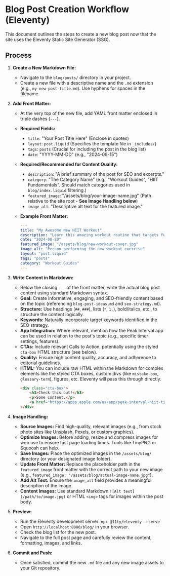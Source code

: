 # Blog Post Creation Workflow (Eleventy)

This document outlines the steps to create a new blog post now that the site uses the Eleventy Static Site Generator (SSG).

## Process

1.  **Create a New Markdown File:**
    *   Navigate to the `blog/posts/` directory in your project.
    *   Create a new file with a descriptive name and the `.md` extension (e.g., `my-new-post-title.md`). Use hyphens for spaces in the filename.

2.  **Add Front Matter:**
    *   At the very top of the new file, add YAML front matter enclosed in triple dashes (`---`).
    *   **Required Fields:**
        *   `title`: "Your Post Title Here" (Enclose in quotes)
        *   `layout`: `post.liquid` (Specifies the template file in `_includes/`)
        *   `tags`: `posts` (Crucial for including the post in the blog list)
        *   `date`: "YYYY-MM-DD" (e.g., "2024-09-15")
    *   **Required/Recommended for Content Quality:**
        *   `description`: "A brief summary of the post for SEO and excerpts."
        *   `category`: "The Category Name" (e.g., "Workout Guides", "HIIT Fundamentals". Should match categories used in `blog/index.liquid` filtering.)
        *   `featured_image`: "/assets/blog/your-image-name.jpg" (Path relative to the site root - **See Image Handling below**)
        *   `image_alt`: "Descriptive alt text for the featured image."

    *   **Example Front Matter:**
        ```yaml
        ---
        title: "My Awesome New HIIT Workout"
        description: "Learn this amazing workout routine that targets full body strength."
        date: "2024-08-20"
        featured_image: "/assets/blog/new-workout-cover.jpg"
        image_alt: "Person performing the new workout exercise"
        layout: "post.liquid"
        tags: "posts"
        category: "Workout Guides"
        ---
        ```

3.  **Write Content in Markdown:**
    *   Below the closing `---` of the front matter, write the actual blog post content using standard Markdown syntax.
    *   **Goal:** Create informative, engaging, and SEO-friendly content based on the topic (referencing `blog-post-ideas.md` and `seo-strategy.md`).
    *   **Structure:** Use headings (`##`, `###`), lists (`*`, `1.`), bold/italics, etc., to structure the content logically.
    *   **Keywords:** Naturally incorporate target keywords identified in the SEO strategy.
    *   **App Integration:** Where relevant, mention how the Peak Interval app can be used in relation to the post's topic (e.g., specific timer settings, features).
    *   **CTAs:** Include relevant Calls to Action, potentially using the styled `cta-box` HTML structure (see below).
    *   **Quality:** Ensure high content quality, accuracy, and adherence to editorial guidelines.
    *   **HTML:** You can include raw HTML within the Markdown for complex elements like the styled CTA boxes, custom divs (like `mistake-box`, `glossary-term`), figures, etc. Eleventy will pass this through directly.
        ```html
        <div class="cta-box">
            <h3>Check this out!</h3>
            <p>Some content.</p>
            <a href="https://apps.apple.com/us/app/peak-interval-hiit-timer/id6741055716" class="cta-button">Download Peak Interval</a>
        </div>
        ```

4.  **Image Handling:**
    *   **Source Images:** Find high-quality, relevant images (e.g., from stock photo sites like Unsplash, Pexels, or custom graphics).
    *   **Optimize Images:** Before adding, resize and compress images for web use to ensure fast page loading times. Tools like TinyPNG or Squoosh can help.
    *   **Save Images:** Place the optimized images in the `/assets/blog/` directory (or your designated image folder).
    *   **Update Front Matter:** Replace the placeholder path in the `featured_image` front matter with the correct path to your new image (e.g., `featured_image: "/assets/blog/actual-image-name.jpg"`).
    *   **Add Alt Text:** Ensure the `image_alt` field provides a meaningful description of the image.
    *   **Content Images:** Use standard Markdown `![Alt text](/path/to/image.jpg)` or HTML `<img>` tags for images within the post body.

5.  **Preview:**
    *   Run the Eleventy development server: `npx @11ty/eleventy --serve`
    *   Open `http://localhost:8080/blog/` in your browser.
    *   Check the blog list for the new post.
    *   Navigate to the full post page and carefully review the content, formatting, images, and links.

6.  **Commit and Push:**
    *   Once satisfied, commit the new `.md` file and any new image assets to your Git repository. 